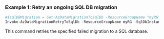### Example 1: Retry an ongoing SQL DB migration
```powershell
#$sqlDBMigration = Get-AzDataMigrationToSqlDb -ResourceGroupName "myRG" -SqlDbInstanceName "mySqlDb" -TargetDbName "mydb1"
Invoke-AzDataMigrationRetryToSqlDb -ResourceGroupName myRG -SqlDbInstanceName sqldb -TargetDbName sqldb -MigrationOperationId "f4a96e85-06e3-4092-bf6b-7c768732e9b3" -SubscriptionId "00000000-0000-0000-0000-000000000000"
```

This command retries the specified failed migration to a SQL database.